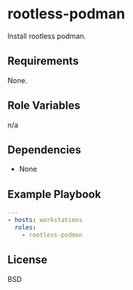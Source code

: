 # rootless-podman

Install rootless podman.

## Requirements

None.

## Role Variables

n/a

## Dependencies

* None

## Example Playbook

```yml
---
- hosts: workstations
  roles:
    - rootless-podman
```

## License

BSD
